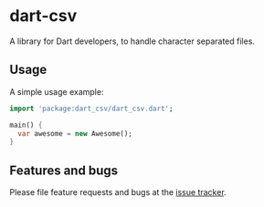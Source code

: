 # dart-csv

A library for Dart developers, to handle character separated files.

## Usage

A simple usage example:

```dart
import 'package:dart_csv/dart_csv.dart';

main() {
  var awesome = new Awesome();
}
```

## Features and bugs

Please file feature requests and bugs at the [issue tracker][tracker].

[tracker]: http://example.com/issues/replaceme
